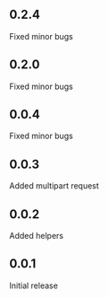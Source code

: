 ## 0.2.4
Fixed minor bugs

## 0.2.0
Fixed minor bugs

## 0.0.4
Fixed minor bugs

## 0.0.3
Added multipart request

## 0.0.2
Added helpers

## 0.0.1
Initial release